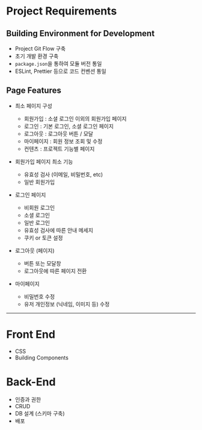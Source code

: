 # Project Requirements

## Building Environment for Development

- Project Git Flow 구축
- 초기 개발 환경 구축
- `package.json`을 통하여 모듈 버전 통일
- ESLint, Prettier 등으로 코드 컨벤션 통일

## Page Features

- 최소 페이지 구성

  - 회원가입 : 소셜 로그인 이외의 회원가입 페이지
  - 로그인 : 기본 로그인, 소셜 로그인 페이지
  - 로그아웃 : 로그아웃 버튼 / 모달
  - 마이페이지 : 회원 정보 조회 및 수정
  - 컨텐츠 : 프로젝트 기능별 페이지

- 회원가입 페이지 최소 기능

  - 유효성 검사 (이메일, 비밀번호, etc)
  - 일반 회원가입

- 로그인 페이지

  - 비회원 로그인
  - 소셜 로그인
  - 일반 로그인
  - 유효성 검사에 따른 안내 메세지
  - 쿠키 or 토큰 설정

- 로그아웃 (페이지)

  - 버튼 또는 모달창
  - 로그아웃에 따른 페이지 전환

- 마이페이지

  - 비밀번호 수정
  - 유저 개인정보 (닉네임, 이미지 등) 수정

---

# Front End

- CSS
- Building Components

# Back-End

- 인증과 권한
- CRUD
- DB 설계 (스키마 구축)
- 배포
